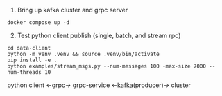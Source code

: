 1. Bring up kafka cluster and grpc server
```
docker compose up -d
```
2. Test python client publish (single, batch, and stream rpc)
```
cd data-client
python -m venv .venv && source .venv/bin/activate
pip install -e .
python examples/stream_msgs.py --num-messages 100 -max-size 7000 --num-threads 10
```

python client <-grpc-> grpc-service <-kafka(producer)-> cluster

